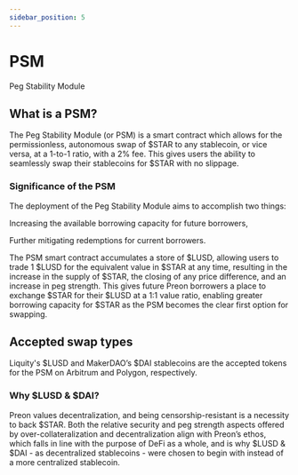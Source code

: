 ```yaml
---
sidebar_position: 5
---
```


# PSM

Peg Stability Module

## What is a PSM?

The Peg Stability Module (or PSM) is a smart contract which allows for the permissionless, autonomous swap of $STAR to any stablecoin, or vice versa, at a 1-to-1 ratio, with a 2% fee. This gives users the ability to seamlessly swap their stablecoins for $STAR with no slippage.

### Significance of the PSM

The deployment of the Peg Stability Module aims to accomplish two things:

Increasing the available borrowing capacity for future borrowers,

Further mitigating redemptions for current borrowers.

The PSM smart contract accumulates a store of $LUSD, allowing users to trade 1 $LUSD for the equivalent value in $STAR at any time, resulting in the increase in the supply of $STAR, the closing of any price difference, and an increase in peg strength. This gives future Preon borrowers a place to exchange $STAR for their $LUSD at a 1:1 value ratio, enabling greater borrowing capacity for $STAR as the PSM becomes the clear first option for swapping.

## Accepted swap types

Liquity's $LUSD and MakerDAO’s $DAI stablecoins are the accepted tokens for the PSM on Arbitrum and Polygon, respectively.

### Why $LUSD & $DAI?

Preon values decentralization, and being censorship-resistant is a necessity to back $STAR. Both the relative security and peg strength aspects offered by over-collateralization and decentralization align with Preon’s ethos, which falls in line with the purpose of DeFi as a whole, and is why $LUSD & $DAI - as decentralized stablecoins - were chosen to begin with instead of a more centralized stablecoin.
